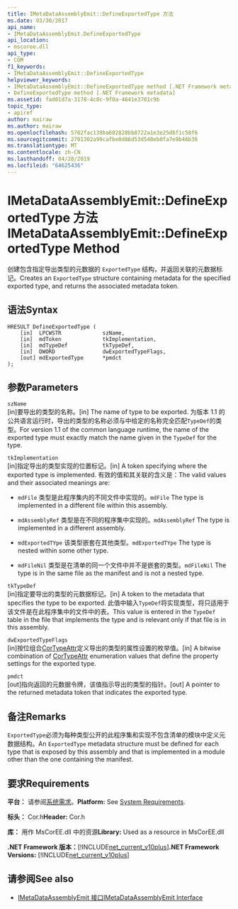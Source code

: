 ```yaml
---
title: IMetaDataAssemblyEmit::DefineExportedType 方法
ms.date: 03/30/2017
api_name:
- IMetaDataAssemblyEmit.DefineExportedType
api_location:
- mscoree.dll
api_type:
- COM
f1_keywords:
- IMetaDataAssemblyEmit::DefineExportedType
helpviewer_keywords:
- IMetaDataAssemblyEmit::DefineExportedType method [.NET Framework metadata]
- DefineExportedType method [.NET Framework metadata]
ms.assetid: fad01d7a-3178-4c8c-9f0a-4641e3701c9b
topic_type:
- apiref
author: mairaw
ms.author: mairaw
ms.openlocfilehash: 5702fac139ba602828bb8722a1e3e25d6f1c58f6
ms.sourcegitcommit: 2701302a99cafbe0d86d53d540eb0fa7e9b46b36
ms.translationtype: MT
ms.contentlocale: zh-CN
ms.lasthandoff: 04/28/2019
ms.locfileid: "64625436"
---
```

# <a name="imetadataassemblyemitdefineexportedtype-method"></a><span data-ttu-id="cd22c-102">IMetaDataAssemblyEmit::DefineExportedType 方法</span><span class="sxs-lookup"><span data-stu-id="cd22c-102">IMetaDataAssemblyEmit::DefineExportedType Method</span></span>
<span data-ttu-id="cd22c-103">创建包含指定导出类型的元数据的 `ExportedType` 结构，并返回关联的元数据标记。</span><span class="sxs-lookup"><span data-stu-id="cd22c-103">Creates an `ExportedType` structure containing metadata for the specified exported type, and returns the associated metadata token.</span></span>  
  
## <a name="syntax"></a><span data-ttu-id="cd22c-104">语法</span><span class="sxs-lookup"><span data-stu-id="cd22c-104">Syntax</span></span>  
  
```  
HRESULT DefineExportedType (  
    [in]  LPCWSTR             szName,  
    [in]  mdToken             tkImplementation,   
    [in]  mdTypeDef           tkTypeDef,  
    [in]  DWORD               dwExportedTypeFlags,  
    [out] mdExportedType      *pmdct  
);  
```  
  
## <a name="parameters"></a><span data-ttu-id="cd22c-105">参数</span><span class="sxs-lookup"><span data-stu-id="cd22c-105">Parameters</span></span>  
 `szName`  
 <span data-ttu-id="cd22c-106">[in]要导出的类型的名称。</span><span class="sxs-lookup"><span data-stu-id="cd22c-106">[in] The name of type to be exported.</span></span> <span data-ttu-id="cd22c-107">为版本 1.1 的公共语言运行时，导出的类型的名称必须与中给定的名称完全匹配`TypeDef`的类型。</span><span class="sxs-lookup"><span data-stu-id="cd22c-107">For version 1.1 of the common language runtime, the name of the exported type must exactly match the name given in the `TypeDef` for the type.</span></span>  
  
 `tkImplementation`  
 <span data-ttu-id="cd22c-108">[in]指定导出的类型实现的位置标记。</span><span class="sxs-lookup"><span data-stu-id="cd22c-108">[in] A token specifying where the exported type is implemented.</span></span> <span data-ttu-id="cd22c-109">有效的值和其关联的含义是：</span><span class="sxs-lookup"><span data-stu-id="cd22c-109">The valid values and their associated meanings are:</span></span>  
  
- <span data-ttu-id="cd22c-110">`mdFile` 类型是此程序集内的不同文件中实现的。</span><span class="sxs-lookup"><span data-stu-id="cd22c-110">`mdFile` The type is implemented in a different file within this assembly.</span></span>  
  
- <span data-ttu-id="cd22c-111">`mdAssemblyRef` 类型是在不同的程序集中实现的。</span><span class="sxs-lookup"><span data-stu-id="cd22c-111">`mdAssemblyRef` The type is implemented in a different assembly.</span></span>  
  
- <span data-ttu-id="cd22c-112">`mdExportedTYpe` 该类型嵌套在其他类型。</span><span class="sxs-lookup"><span data-stu-id="cd22c-112">`mdExportedTYpe` The type is nested within some other type.</span></span>  
  
- <span data-ttu-id="cd22c-113">`mdFileNil` 类型是在清单的同一个文件中并不是嵌套的类型。</span><span class="sxs-lookup"><span data-stu-id="cd22c-113">`mdFileNil` The type is in the same file as the manifest and is not a nested type.</span></span>  
  
 `tkTypeDef`  
 <span data-ttu-id="cd22c-114">[in]指定要导出的类型的元数据标记。</span><span class="sxs-lookup"><span data-stu-id="cd22c-114">[in] A token to the metadata that specifies the type to be exported.</span></span> <span data-ttu-id="cd22c-115">此值中输入`TypeDef`将实现类型，将只适用于该文件是在此程序集中的文件中的表。</span><span class="sxs-lookup"><span data-stu-id="cd22c-115">This value is entered in the `TypeDef` table in the file that implements the type and is relevant only if that file is in this assembly.</span></span>  
  
 `dwExportedTypeFlags`  
 <span data-ttu-id="cd22c-116">[in]按位组合[CorTypeAttr](../../../../docs/framework/unmanaged-api/metadata/cortypeattr-enumeration.md)定义导出的类型的属性设置的枚举值。</span><span class="sxs-lookup"><span data-stu-id="cd22c-116">[in] A bitwise combination of [CorTypeAttr](../../../../docs/framework/unmanaged-api/metadata/cortypeattr-enumeration.md) enumeration values that define the property settings for the exported type.</span></span>  
  
 `pmdct`  
 <span data-ttu-id="cd22c-117">[out]指向返回的元数据令牌，该值指示导出的类型的指针。</span><span class="sxs-lookup"><span data-stu-id="cd22c-117">[out] A pointer to the returned metadata token that indicates the exported type.</span></span>  
  
## <a name="remarks"></a><span data-ttu-id="cd22c-118">备注</span><span class="sxs-lookup"><span data-stu-id="cd22c-118">Remarks</span></span>  
 <span data-ttu-id="cd22c-119">`ExportedType`必须为每种类型公开的此程序集和实现不包含清单的模块中定义元数据结构。</span><span class="sxs-lookup"><span data-stu-id="cd22c-119">An `ExportedType` metadata structure must be defined for each type that is exposed by this assembly and that is implemented in a module other than the one containing the manifest.</span></span>  
  
## <a name="requirements"></a><span data-ttu-id="cd22c-120">要求</span><span class="sxs-lookup"><span data-stu-id="cd22c-120">Requirements</span></span>  
 <span data-ttu-id="cd22c-121">**平台：** 请参阅[系统需求](../../../../docs/framework/get-started/system-requirements.md)。</span><span class="sxs-lookup"><span data-stu-id="cd22c-121">**Platform:** See [System Requirements](../../../../docs/framework/get-started/system-requirements.md).</span></span>  
  
 <span data-ttu-id="cd22c-122">**标头：** Cor.h</span><span class="sxs-lookup"><span data-stu-id="cd22c-122">**Header:** Cor.h</span></span>  
  
 <span data-ttu-id="cd22c-123">**库：** 用作 MsCorEE.dll 中的资源</span><span class="sxs-lookup"><span data-stu-id="cd22c-123">**Library:** Used as a resource in MsCorEE.dll</span></span>  
  
 <span data-ttu-id="cd22c-124">**.NET Framework 版本：**[!INCLUDE[net_current_v10plus](../../../../includes/net-current-v10plus-md.md)]</span><span class="sxs-lookup"><span data-stu-id="cd22c-124">**.NET Framework Versions:** [!INCLUDE[net_current_v10plus](../../../../includes/net-current-v10plus-md.md)]</span></span>  
  
## <a name="see-also"></a><span data-ttu-id="cd22c-125">请参阅</span><span class="sxs-lookup"><span data-stu-id="cd22c-125">See also</span></span>

- [<span data-ttu-id="cd22c-126">IMetaDataAssemblyEmit 接口</span><span class="sxs-lookup"><span data-stu-id="cd22c-126">IMetaDataAssemblyEmit Interface</span></span>](../../../../docs/framework/unmanaged-api/metadata/imetadataassemblyemit-interface.md)
